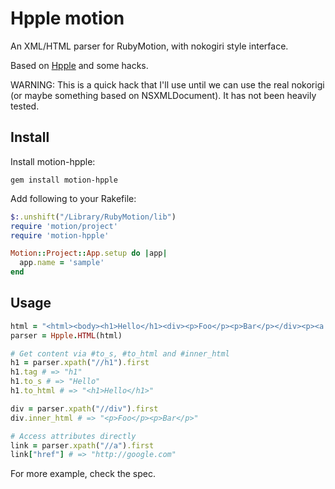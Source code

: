 # Hpple motion

An XML/HTML parser for RubyMotion, with nokogiri style interface.

Based on [Hpple](https://github.com/topfunky/hpple) and some hacks.

WARNING: This is a quick hack that I'll use until we can use the real 
nokorigi (or maybe something based on NSXMLDocument). It has not been heavily tested.

## Install

Install motion-hpple:

    gem install motion-hpple

Add following to your Rakefile:

```ruby
$:.unshift("/Library/RubyMotion/lib")
require 'motion/project'
require 'motion-hpple'

Motion::Project::App.setup do |app|
  app.name = 'sample' 
end
```

## Usage

``` ruby
html = "<html><body><h1>Hello</h1><div><p>Foo</p><p>Bar</p></div><p><a href=\"http://google.com\">google</a></p></body></html>"
parser = Hpple.HTML(html)

# Get content via #to_s, #to_html and #inner_html
h1 = parser.xpath("//h1").first
h1.tag # => "h1"
h1.to_s # => "Hello"
h1.to_html # => "<h1>Hello</h1>"

div = parser.xpath("//div").first
div.inner_html # => "<p>Foo</p><p>Bar</p>"

# Access attributes directly
link = parser.xpath("//a").first
link["href"] # => "http://google.com"
```

For more example, check the spec.

